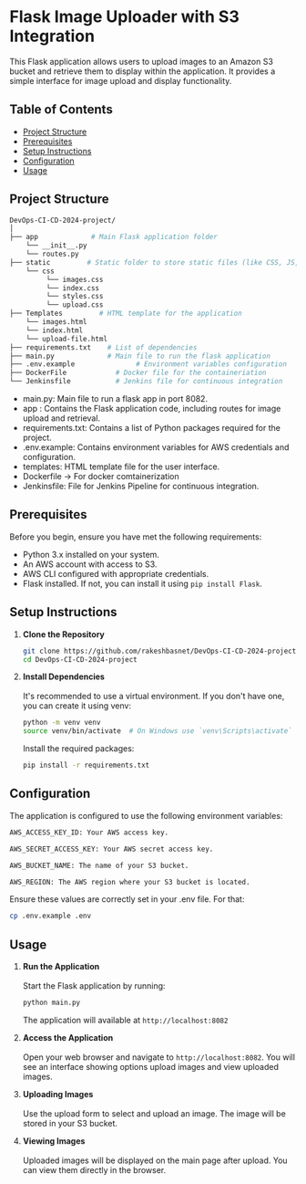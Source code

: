 # Flask Image Uploader with S3 Integration

This Flask application allows users to upload images to an Amazon S3 bucket and retrieve them to display within the application. It provides a simple interface for image upload and display functionality.

## Table of Contents

- [Project Structure](#project-structure)
- [Prerequisites](#prerequisites)
- [Setup Instructions](#setup-instructions)
- [Configuration](#configuration)
- [Usage](#usage)

## Project Structure
```bash
DevOps-CI-CD-2024-project/
│
├── app             # Main Flask application folder
    └── __init__.py
    └── routes.py
├── static         # Static folder to store static files (like CSS, JS, files)
    └── css
         └── images.css
         └── index.css
         └── styles.css
         └── upload.css
├── Templates         # HTML template for the application
    └── images.html
    └── index.html
    └── upload-file.html
├── requirements.txt    # List of dependencies
├── main.py             # Main file to run the flask application
├── .env.example               # Environment variables configuration
├── DockerFile            # Docker file for the containeriation
└── Jenkinsfile           # Jenkins file for continuous integration

```
* main.py: Main file to run a flask app in port 8082.
* app : Contains the Flask application code, including routes for image upload and retrieval.
* requirements.txt: Contains a list of Python packages required for the project.
* .env.example: Contains environment variables for AWS credentials and configuration.
* templates: HTML template file for the user interface.
* Dockerfile -> For docker comtainerization
* Jenkinsfile: File for Jenkins Pipeline for continuous integration.

## Prerequisites

Before you begin, ensure you have met the following requirements:

- Python 3.x installed on your system.
- An AWS account with access to S3.
- AWS CLI configured with appropriate credentials.
- Flask installed. If not, you can install it using `pip install Flask`.

## Setup Instructions

1. **Clone the Repository**

   ```bash
   git clone https://github.com/rakeshbasnet/DevOps-CI-CD-2024-project.git
   cd DevOps-CI-CD-2024-project
   ```
   
2. **Install Dependencies** <br><br>
   It's recommended to use a virtual environment. If you don't have one, you can create it using venv:
   ```bash
   python -m venv venv
   source venv/bin/activate  # On Windows use `venv\Scripts\activate`
   ```
   Install the required packages:
   ```bash
   pip install -r requirements.txt
   ```
## Configuration

The application is configured to use the following environment variables:
```bash
AWS_ACCESS_KEY_ID: Your AWS access key.

AWS_SECRET_ACCESS_KEY: Your AWS secret access key.

AWS_BUCKET_NAME: The name of your S3 bucket.

AWS_REGION: The AWS region where your S3 bucket is located.
```
Ensure these values are correctly set in your .env file. For that:
```bash
cp .env.example .env
```
## Usage

1. **Run the Application**<br><br>
   Start the Flask application by running:
   ```bash
   python main.py
   ```
   The application will available at `http://localhost:8082`
   
2. **Access the Application**<br><br>
   Open your web browser and navigate to `http://localhost:8082`. You will see an interface showing options upload images
   and view uploaded images.

3. **Uploading Images**<br><br>
   Use the upload form to select and upload an image. The image will be stored in your S3 bucket.
   
4. **Viewing Images**<br><br>
   Uploaded images will be displayed on the main page after upload. You can view them directly in the browser.
